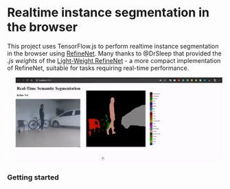 
# Realtime instance segmentation in the browser


This project uses TensorFlow.js to perform realtime instance segmentation in the browser using [RefineNet](https://arxiv.org/pdf/1611.06612.pdf). Many thanks to @DrSleep that provided the *.js weights* of the [Light-Weight RefineNet](http://bmvc2018.org/contents/papers/0494.pdf) - a more compact implementation of RefineNet, suitable for tasks requiring real-time performance.


  ![enter image description here](./git_media/demo.gif)

### Getting started